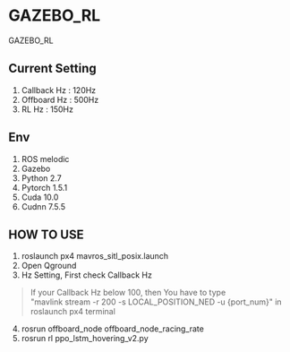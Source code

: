 # GAZEBO_RL
GAZEBO_RL

## Current Setting
1. Callback Hz : 120Hz
2. Offboard Hz : 500Hz
3. RL Hz : 150Hz

## Env
1. ROS melodic
2. Gazebo
3. Python 2.7
4. Pytorch 1.5.1
5. Cuda 10.0
6. Cudnn 7.5.5

## HOW TO USE
1. roslaunch px4 mavros_sitl_posix.launch
2. Open Qground
3. Hz Setting, First check Callback Hz
> If your Callback Hz below 100, then You have to type    
> "mavlink stream -r 200 -s LOCAL_POSITION_NED -u {port_num}" in roslaunch px4 terminal
4. rosrun offboard_node offboard_node_racing_rate
5. rosrun rl ppo_lstm_hovering_v2.py
